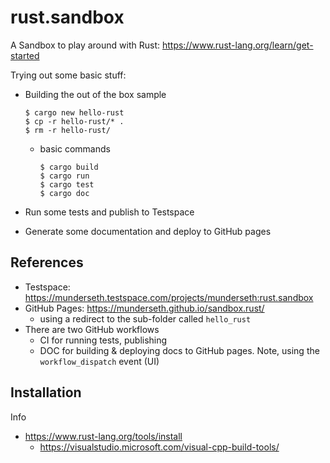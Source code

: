 # rust.sandbox
A Sandbox to play around with Rust: https://www.rust-lang.org/learn/get-started

Trying out some basic stuff:
- Building the out of the box sample
  ```
  $ cargo new hello-rust
  $ cp -r hello-rust/* .
  $ rm -r hello-rust/
  ```

  - basic commands
    ```
    $ cargo build
    $ cargo run
    $ cargo test
    $ cargo doc
    ```
- Run some tests and publish to Testspace
- Generate some documentation and deploy to GitHub pages

## References

- Testspace: https://munderseth.testspace.com/projects/munderseth:rust.sandbox
- GitHub Pages: https://munderseth.github.io/sandbox.rust/
   - using a redirect to the sub-folder called `hello_rust`
- There are two GitHub workflows
   - CI for running tests, publishing
   - DOC for building & deploying docs to GitHub pages. Note, using the `workflow_dispatch` event (UI)

## Installation 
Info

- https://www.rust-lang.org/tools/install
  - https://visualstudio.microsoft.com/visual-cpp-build-tools/ 
